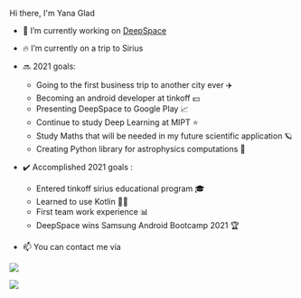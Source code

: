 Hi there, I'm Yana Glad

- 🚀 I’m currently working on [DeepSpace](https://github.com/BrightOS/NASA_Bootcamp)
- 🔥 I’m currently on a trip to Sirius

- 🔜 2021 goals: 
  * Going to the first business trip to another city ever ✈️
  * Becoming an android developer at tinkoff 💵
  * Presenting DeepSpace to Google Play 📈
  * Continue to study Deep Learning at MIPT ⭐
  * Study Maths that will be needed in my future scientific application 🪐
  * Creating Python library for astrophysics computations 🌌

- ✔️ Accomplished 2021 goals : 
  * Entered tinkoff sirius educational program 🎓
  * Learned to use Kotlin 👨‍💻
  * First team work experience 📊
  * DeepSpace wins Samsung Android Bootcamp 2021 🏆


- 📫 You can contact me via 
 
[<img src="https://sun9-34.userapi.com/impg/K-4HxC1iWLbAQKW5aCikjkANBYJ_oLm82Sd4BQ/bF1EyMUevBI.jpg?size=230x68&quality=96&sign=78d7aac7dea1759b957156ccc22205e0&type=album" />](https://vk.com/yanaglad12)

[<img src="https://sun9-45.userapi.com/impg/fR58hHh5Dm1zYusPt0ZarOUAGPcl5EDNcjoCtA/zn2cgxhRVh4.jpg?size=200x50&quality=96&sign=c44c85e3a41c9c7f090ad5b04a75ea31&type=album" />](https://t.me/YanaGlad121)

<!--
**YanaGlad/YanaGlad** is a ✨ _special_ ✨ repository because its `README.md` (this file) appears on your GitHub profile.

Here are some ideas to get you started:

 
-->
